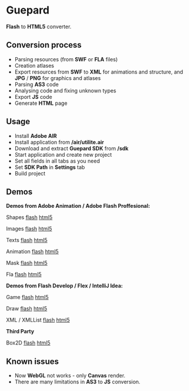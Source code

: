# Guepard 
**Flash** to **HTML5** converter.   

## Conversion process
- Parsing resources (from **SWF** or **FLA** files)
- Creation atlases
- Export resources from **SWF** to **XML** for animations and structure, and **JPG** / **PNG** for graphics and atlases
- Parsing **AS3** code
- Analysing code and fixing unknown types
- Export **JS** code
- Generate **HTML** page

## Usage
- Install **Adobe AIR**
- Install application from **/air/utilite.air**
- Download and extract **Guepard SDK** from **/sdk**
- Start application and create new project
- Set all fields in all tabs as you need
- Set **SDK Path** in **Settings** tab
- Build project

## Demos

**Demos from Adobe Animation / Adobe Flash Proffesional:**

Shapes
[flash](https://antonovsergey2211.github.io/guepard/demo/shapes/shapes.swf)
[html5](https://antonovsergey2211.github.io/guepard/demo/shapes/build/)

Images
[flash](https://antonovsergey2211.github.io/guepard/demo/images/images.swf)
[html5](https://antonovsergey2211.github.io/guepard/demo/images/build/)

Texts
[flash](https://antonovsergey2211.github.io/guepard/demo/texts/texts.swf)
[html5](https://antonovsergey2211.github.io/guepard/demo/texts/build/)

Animation
[flash](https://antonovsergey2211.github.io/guepard/demo/animation/animation.swf)
[html5](https://antonovsergey2211.github.io/guepard/demo/animation/build/)

Mask
[flash](https://antonovsergey2211.github.io/guepard/demo/mask/mask.swf)
[html5](https://antonovsergey2211.github.io/guepard/demo/mask/build/)

Fla 
[flash](https://antonovsergey2211.github.io/guepard/demo/fla/fla.swf)
[html5](https://antonovsergey2211.github.io/guepard/demo/fla/build/)

**Demos from Flash Develop / Flex / IntelliJ Idea:**

Game 
[flash](https://antonovsergey2211.github.io/guepard/demo/game/bin/match3.swf)
[html5](https://antonovsergey2211.github.io/guepard/demo/game/build/)

Draw 
[flash](https://antonovsergey2211.github.io/guepard/demo/draw/out/production/draw/Main.swf)
[html5](https://antonovsergey2211.github.io/guepard/demo/draw/build)

XML / XMLList 
[flash](https://antonovsergey2211.github.io/guepard/demo/xml/out/production/draw/Main.swf)
[html5](https://antonovsergey2211.github.io/guepard/demo/xml/build)

**Third Party**

Box2D
[flash](https://antonovsergey2211.github.io/guepard/demo/box2d/out/production/box2d/Main.swf)
[html5](https://antonovsergey2211.github.io/guepard/demo/box2d/build)

## Known issues
- Now **WebGL** not works - only **Canvas** render.
- There are many limitations in **AS3** to **JS** conversion.
